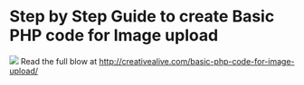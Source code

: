 # Step by Step Guide to create Basic PHP code for Image upload
<a href="http://creativealive.com/basic-php-code-for-image-upload/"><img src="https://i1.wp.com/creativealive.com/wp-content/uploads/2020/04/Basic-PHP-code-for-Image-upload.gif"></a>
Read the full blow at http://creativealive.com/basic-php-code-for-image-upload/
